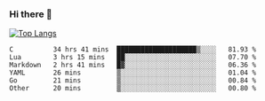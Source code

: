### Hi there 👋

<!--
**3Xpl0it3r/3Xpl0it3r** is a ✨ _special_ ✨ repository because its `README.md` (this file) appears on your GitHub profile.

Here are some ideas to get you started:

- 🔭 I’m currently working on ...
- 🌱 I’m currently learning ...
- 👯 I’m looking to collaborate on ...
- 🤔 I’m looking for help with ...
- 💬 Ask me about ...
- 📫 How to reach me: ...
- 😄 Pronouns: ...
- ⚡ Fun fact: ...
-->


[![Top Langs](https://github-readme-stats.vercel.app/api/top-langs/?username=3Xpl0it3r&layout=compact)](https://github.com/3Xpl0it3r/3Xpl0it3r)

<!--START_SECTION:waka-->

```text
C          34 hrs 41 mins  ████████████████████▒░░░░   81.93 %
Lua        3 hrs 15 mins   ██░░░░░░░░░░░░░░░░░░░░░░░   07.70 %
Markdown   2 hrs 41 mins   █▓░░░░░░░░░░░░░░░░░░░░░░░   06.36 %
YAML       26 mins         ▒░░░░░░░░░░░░░░░░░░░░░░░░   01.04 %
Go         21 mins         ▒░░░░░░░░░░░░░░░░░░░░░░░░   00.84 %
Other      20 mins         ▒░░░░░░░░░░░░░░░░░░░░░░░░   00.80 %
```

<!--END_SECTION:waka-->
